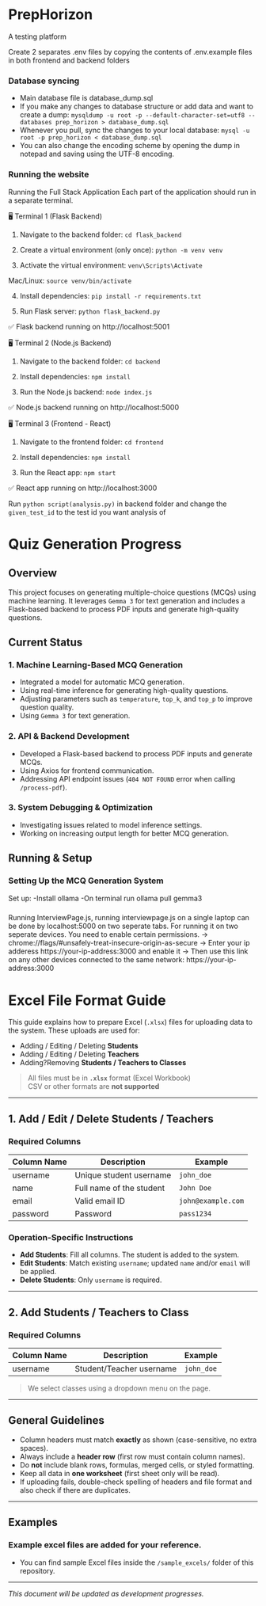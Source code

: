 # PrepHorizon
A testing platform

Create 2 separates .env files by copying the contents of .env.example files in both frontend and backend folders

### Database syncing
* Main database file is database_dump.sql
* If you make any changes to database structure or add data and want to create a dump: `mysqldump -u root -p --default-character-set=utf8 --databases prep_horizon > database_dump.sql`
* Whenever you pull, sync the changes to your local database: `mysql -u root -p prep_horizon < database_dump.sql`
* You can also change the encoding scheme by opening the dump in notepad and saving using the UTF-8 encoding.

### Running the website
Running the Full Stack Application
Each part of the application should run in a separate terminal.

🖥️ Terminal 1 (Flask Backend)
1. Navigate to the backend folder:
`cd flask_backend`

2. Create a virtual environment (only once):
`python -m venv venv`

3. Activate the virtual environment:
`venv\Scripts\Activate`

Mac/Linux:
`source venv/bin/activate`

4. Install dependencies:
`pip install -r requirements.txt`

5. Run Flask server:
`python flask_backend.py`

✅ Flask backend running on http://localhost:5001

🖥️ Terminal 2 (Node.js Backend)
1. Navigate to the backend folder:
`cd backend`

2. Install dependencies:
`npm install`

3. Run the Node.js backend:
`node index.js`

✅ Node.js backend running on http://localhost:5000

🖥️ Terminal 3 (Frontend - React)
1. Navigate to the frontend folder:
`cd frontend`

2. Install dependencies:
`npm install`

3. Run the React app:
`npm start`

✅ React app running on http://localhost:3000

Run `python script(analysis.py)` in backend folder and change the `given_test_id` to the test id you want analysis of

# Quiz Generation Progress

## Overview
This project focuses on generating multiple-choice questions (MCQs) using machine learning. It leverages `Gemma 3` for text generation and includes a Flask-based backend to process PDF inputs and generate high-quality questions.

## Current Status
### 1. **Machine Learning-Based MCQ Generation**
- Integrated a model for automatic MCQ generation.
- Using real-time inference for generating high-quality questions.
- Adjusting parameters such as `temperature`, `top_k`, and `top_p` to improve question quality.
- Using `Gemma 3` for text generation.

### 2. **API & Backend Development**
- Developed a Flask-based backend to process PDF inputs and generate MCQs.
- Using Axios for frontend communication.
- Addressing API endpoint issues (`404 NOT FOUND` error when calling `/process-pdf`).

### 3. **System Debugging & Optimization**
- Investigating issues related to model inference settings.
- Working on increasing output length for better MCQ generation.


## Running & Setup
### Setting Up the MCQ Generation System
Set up:
-Install ollama 
-On terminal run ollama pull gemma3

###
Running InterviewPage.js, running interviewpage.js on  a single laptop can be done by localhost:5000 on two seperate tabs. For running it on two seperate devices. You need to enable certain permissions.
-> chrome://flags/#unsafely-treat-insecure-origin-as-secure
-> Enter your ip adderess https://your-ip-address:3000 and enable it
-> Then use this link on any other devices connected to the same network: https://your-ip-address:3000 

# Excel File Format Guide

This guide explains how to prepare Excel (`.xlsx`) files for uploading data to the system. These uploads are used for:

- Adding / Editing / Deleting **Students**
- Adding / Editing / Deleting **Teachers**
- Adding?Removing **Students / Teachers to Classes**

> All files must be in **`.xlsx`** format (Excel Workbook)  
> CSV or other formats are **not supported**

---

## 1. Add / Edit / Delete Students / Teachers

### Required Columns

| Column Name | Description               | Example            |
|-------------|---------------------------|--------------------|
| username    | Unique student username   | `john_doe`         |
| name        | Full name of the student  | `John Doe`         |
| email       | Valid email ID            | `john@example.com` |
| password    | Password                  | `pass1234`         |

### Operation-Specific Instructions

- **Add Students**: Fill all columns. The student is added to the system.
- **Edit Students**: Match existing `username`; updated `name` and/or `email` will be applied.
- **Delete Students**: Only `username` is required.

---


## 2. Add Students / Teachers to Class

### Required Columns

| Column Name | Description                 | Example      |
|-------------|-----------------------------|--------------|
| username    | Student/Teacher username    | `john_doe`   |

> We select classes using a dropdown menu on the page.

---

## General Guidelines

- Column headers must match **exactly** as shown (case-sensitive, no extra spaces).
- Always include a **header row** (first row must contain column names).
- Do **not** include blank rows, formulas, merged cells, or styled formatting.
- Keep all data in **one worksheet** (first sheet only will be read).
- If uploading fails, double-check spelling of headers and file format and also check if there are duplicates.

---

## Examples

### Example excel files are added for your reference.
- You can find sample Excel files inside the `/sample_excels/` folder of this repository.

---
*This document will be updated as development progresses.*


